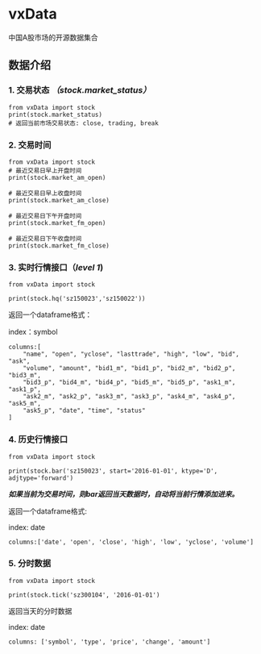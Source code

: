 # vxData

中国A股市场的开源数据集合

## 数据介绍

### 1. 交易状态 ___（stock.market_status）___

```
from vxData import stock
print(stock.market_status)
# 返回当前市场交易状态: close, trading, break
```

### 2. 交易时间
```
from vxData import stock
# 最近交易日早上开盘时间
print(stock.market_am_open)

# 最近交易日早上收盘时间
print(stock.market_am_close)

# 最近交易日下午开盘时间
print(stock.market_fm_open)

# 最近交易日下午收盘时间
print(stock.market_fm_close)
```

### 3. 实时行情接口（___level 1___)

```
from vxData import stock

print(stock.hq('sz150023','sz150022'))

```

返回一个dataframe格式：

index：symbol

 
```
columns:[
    "name", "open", "yclose", "lasttrade", "high", "low", "bid", "ask",
    "volume", "amount", "bid1_m", "bid1_p", "bid2_m", "bid2_p", "bid3_m",
    "bid3_p", "bid4_m", "bid4_p", "bid5_m", "bid5_p", "ask1_m", "ask1_p",
    "ask2_m", "ask2_p", "ask3_m", "ask3_p", "ask4_m", "ask4_p", "ask5_m",
    "ask5_p", "date", "time", "status"
]
```

### 4. 历史行情接口

```
from vxData import stock

print(stock.bar('sz150023', start='2016-01-01', ktype='D', adjtype='forward')

```

___如果当前为交易时间，则bar返回当天数据时，自动将当前行情添加进来。___


返回一个dataframe格式:

index: date

```
columns:['date', 'open', 'close', 'high', 'low', 'yclose', 'volume']
```

### 5. 分时数据

```
from vxData import stock

print(stock.tick('sz300104', '2016-01-01')

```

返回当天的分时数据

index: date

```
columns: ['symbol', 'type', 'price', 'change', 'amount']
```